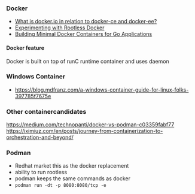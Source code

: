 
### Docker

* [What is docker.io in relation to docker-ce and docker-ee?](https://stackoverflow.com/questions/45023363/what-is-docker-io-in-relation-to-docker-ce-and-docker-ee)
* [Experimenting with Rootless Docker](https://me*dium.com/@tonistiigi/experimenting-with-rootless-docker-416c9ad8c0d6)
* [Building Minimal Docker Containers for Go Applications](https://www.cloudbees.com/blog/building-minimal-docker-containers-for-go-applications/)

#### Docker feature
Docker is built on top of runC runtime container and uses daemon



### Windows Container
* https://blog.mdfranz.com/a-windows-container-guide-for-linux-folks-397785f7675e

### Other containercandidates
https://medium.com/technopanti/docker-vs-podman-c03359fabf77
https://iximiuz.com/en/posts/journey-from-containerization-to-orchestration-and-beyond/


### Podman
* Redhat market this as the docker replacement
* ability to run rootless
* podman keeps the same commands as docker
* ```podman run -dt -p 8080:8080/tcp -e```

